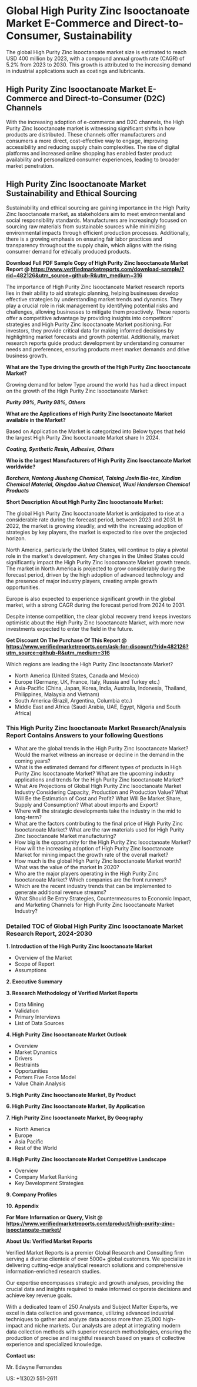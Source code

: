 <h1>Global High Purity Zinc Isooctanoate Market E-Commerce and Direct-to-Consumer, Sustainability</h1><p class=""><p>The global High Purity Zinc Isooctanoate market size is estimated to reach USD 400 million by 2023, with a compound annual growth rate (CAGR) of 5.2% from 2023 to 2030. This growth is attributed to the increasing demand in industrial applications such as coatings and lubricants.</p><h2>High Purity Zinc Isooctanoate Market E-Commerce and Direct-to-Consumer (D2C) Channels</h2><p>With the increasing adoption of e-commerce and D2C channels, the High Purity Zinc Isooctanoate market is witnessing significant shifts in how products are distributed. These channels offer manufacturers and consumers a more direct, cost-effective way to engage, improving accessibility and reducing supply chain complexities. The rise of digital platforms and increased online shopping has enabled faster product availability and personalized consumer experiences, leading to broader market penetration.</p><h2>High Purity Zinc Isooctanoate Market Sustainability and Ethical Sourcing</h2><p>Sustainability and ethical sourcing are gaining importance in the High Purity Zinc Isooctanoate market, as stakeholders aim to meet environmental and social responsibility standards. Manufacturers are increasingly focused on sourcing raw materials from sustainable sources while minimizing environmental impacts through efficient production processes. Additionally, there is a growing emphasis on ensuring fair labor practices and transparency throughout the supply chain, which aligns with the rising consumer demand for ethically produced products.</p></p><p class=""><strong>Download Full PDF Sample Copy of High Purity Zinc Isooctanoate Market Report @ <a href="https://www.verifiedmarketreports.com/download-sample/?rid=482126&utm_source=github-R&utm_medium=316" target="_blank">https://www.verifiedmarketreports.com/download-sample/?rid=482126&utm_source=github-R&utm_medium=316</a></strong></p><p>The importance of&nbsp;High Purity Zinc Isooctanoate Market research reports lies in their ability to aid strategic planning, helping businesses develop effective strategies by understanding market trends and dynamics. They play a crucial role in risk management by identifying potential risks and challenges, allowing businesses to mitigate them proactively. These reports offer a competitive advantage by providing insights into competitors' strategies and High Purity Zinc Isooctanoate Market positioning. For investors, they provide critical data for making informed decisions by highlighting market forecasts and growth potential. Additionally, market research reports guide product development by understanding consumer needs and preferences, ensuring products meet market demands and drive business growth.</p><p><strong>What are the&nbsp;Type driving the growth of the High Purity Zinc Isooctanoate Market?</strong></p><p id="" class="">Growing demand for below Type around the world has had a direct impact on the growth of the High Purity Zinc Isooctanoate Market:</p><p class=""><em><strong>Purity 99%, Purity 98%, Others</strong></em></p><p class=""><strong>What are the&nbsp;Applications&nbsp;of High Purity Zinc Isooctanoate Market available in the Market?</strong></p><p id="" class="">Based on Application the Market is categorized into Below types that held the largest High Purity Zinc Isooctanoate Market share In 2024.</p><p class=""><em><strong>Coating, Synthetic Resin, Adhesive, Others</strong></em></p><p class=""><strong>Who is the largest Manufacturers of High Purity Zinc Isooctanoate Market worldwide?</strong></p><p><em><strong>Borchers, Nantong Jiusheng Chemical, Taixing Joxin Bio-tec, Xindian Chemical Material, Qingdao Jiahua Chemical, Wuxi Handerson Chemical Products</strong></em></p><p id="" class=""><strong>Short Description About High Purity Zinc Isooctanoate Market:</strong></p><p>The global High Purity Zinc Isooctanoate Market is anticipated to rise at a considerable rate during the forecast period, between 2023 and 2031. In 2022, the market is growing steadily, and with the increasing adoption of strategies by key players, the market is expected to rise over the projected horizon.</p><p>North America, particularly the United States, will continue to play a pivotal role in the market's development. Any changes in the United States could significantly impact the High Purity Zinc Isooctanoate Market growth trends. The market in North America is projected to grow considerably during the forecast period, driven by the high adoption of advanced technology and the presence of major industry players, creating ample growth opportunities.</p><p>Europe is also expected to experience significant growth in the global market, with a strong CAGR during the forecast period from 2024 to 2031.</p><p>Despite intense competition, the clear global recovery trend keeps investors optimistic about the High Purity Zinc Isooctanoate Market, with more new investments expected to enter the field in the future.</p><p id="" class=""><strong>Get Discount On The Purchase Of This Report @ <a href="https://www.verifiedmarketreports.com/ask-for-discount/?rid=482126?utm_source=github-R&utm_medium=316" target="_blank">https://www.verifiedmarketreports.com/ask-for-discount/?rid=482126?utm_source=github-R&utm_medium=316</a></strong></p><p class="">Which regions are leading the High Purity Zinc Isooctanoate Market?</p><ul><li>North America (United States, Canada and Mexico)</li><li>Europe (Germany, UK, France, Italy, Russia and Turkey etc.)</li><li>Asia-Pacific (China, Japan, Korea, India, Australia, Indonesia, Thailand, Philippines, Malaysia and Vietnam)</li><li>South America (Brazil, Argentina, Columbia etc.)</li><li>Middle East and Africa (Saudi Arabia, UAE, Egypt, Nigeria and South Africa)</li></ul><h3 id="" class="">This High Purity Zinc Isooctanoate Market Research/Analysis Report Contains Answers to your following Questions</h3><ul><li>What are the global trends in the High Purity Zinc Isooctanoate Market? Would the market witness an increase or decline in the demand in the coming years?</li><li>What is the estimated demand for different types of products in High Purity Zinc Isooctanoate Market? What are the upcoming industry applications and trends for the High Purity Zinc Isooctanoate Market?</li><li>What Are Projections of Global High Purity Zinc Isooctanoate Market Industry Considering Capacity, Production and Production Value? What Will Be the Estimation of Cost and Profit? What Will Be Market Share, Supply and Consumption? What about imports and Export?</li><li>Where will the strategic developments take the industry in the mid to long-term?</li><li>What are the factors contributing to the final price of High Purity Zinc Isooctanoate Market? What are the raw materials used for High Purity Zinc Isooctanoate Market manufacturing?</li><li>How big is the opportunity for the High Purity Zinc Isooctanoate Market? How will the increasing adoption of High Purity Zinc Isooctanoate Market for mining impact the growth rate of the overall market?</li><li>How much is the global High Purity Zinc Isooctanoate Market worth? What was the value of the market In 2020?</li><li>Who are the major players operating in the High Purity Zinc Isooctanoate Market? Which companies are the front runners?</li><li>Which are the recent industry trends that can be implemented to generate additional revenue streams?</li><li>What Should Be Entry Strategies, Countermeasures to Economic Impact, and Marketing Channels for High Purity Zinc Isooctanoate Market Industry?</li></ul><h3 id="" class="">Detailed TOC of Global High Purity Zinc Isooctanoate Market Research Report, 2024-2030</h3><p id="" class=""><strong>1. Introduction of the High Purity Zinc Isooctanoate Market</strong></p><ul><li>Overview of the Market</li><li>Scope of Report</li><li>Assumptions</li></ul><p id="" class=""><strong>2. Executive Summary</strong></p><p id="" class=""><strong>3. Research Methodology of Verified Market Reports</strong></p><ul><li>Data Mining</li><li>Validation</li><li>Primary Interviews</li><li>List of Data Sources</li></ul><p id="" class=""><strong>4. High Purity Zinc Isooctanoate Market Outlook</strong></p><ul><li>Overview</li><li>Market Dynamics</li><li>Drivers</li><li>Restraints</li><li>Opportunities</li><li>Porters Five Force Model</li><li>Value Chain Analysis</li></ul><p id="" class=""><strong>5. High Purity Zinc Isooctanoate Market, By Product</strong></p><p id="" class=""><strong>6. High Purity Zinc Isooctanoate Market, By Application</strong></p><p id="" class=""><strong>7. High Purity Zinc Isooctanoate Market, By Geography</strong></p><ul><li>North America</li><li>Europe</li><li>Asia Pacific</li><li>Rest of the World</li></ul><p id="" class=""><strong>8. High Purity Zinc Isooctanoate Market Competitive Landscape</strong></p><ul><li>Overview</li><li>Company Market Ranking</li><li>Key Development Strategies</li></ul><p id="" class=""><strong>9. Company Profiles</strong></p><p id="" class=""><strong>10. Appendix</strong></p><p id="" class=""><strong>For More Information or Query, Visit @ <a href="https://www.verifiedmarketreports.com/product/high-purity-zinc-isooctanoate-market/" target="_blank">https://www.verifiedmarketreports.com/product/high-purity-zinc-isooctanoate-market/</a></strong></p><p id="" class=""><strong>About Us: Verified Market Reports</strong></p><p id="" class="">Verified Market Reports is a premier Global Research and Consulting firm serving a diverse clientele of over 5000+ global customers. We specialize in delivering cutting-edge analytical research solutions and comprehensive information-enriched research studies.</p><p id="" class="">Our expertise encompasses strategic and growth analyses, providing the crucial data and insights required to make informed corporate decisions and achieve key revenue goals.</p><p id="" class="">With a dedicated team of 250 Analysts and Subject Matter Experts, we excel in data collection and governance, utilizing advanced industrial techniques to gather and analyze data across more than 25,000 high-impact and niche markets. Our analysts are adept at integrating modern data collection methods with superior research methodologies, ensuring the production of precise and insightful research based on years of collective experience and specialized knowledge.</p><p id="" class=""><strong>Contact us:</strong></p><p id="" class="">Mr. Edwyne Fernandes</p><p id="" class="">US: +1(302) 551-2611</p>